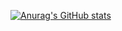 [![Anurag's GitHub stats](https://github-readme-stats.vercel.app/api?username=Simar-malhotra09
)](https://github.com/anuraghazra/github-readme-stats&show_icons=true)
